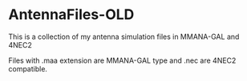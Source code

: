 # AntennaFiles-OLD
This is a collection of my antenna simulation files in MMANA-GAL and 4NEC2

Files with .maa extension are MMANA-GAL type and .nec are 4NEC2 compatible.

